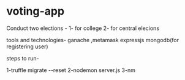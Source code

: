 # voting-app

Conduct two elections  -
1- for college 
2- for central elecions 


tools and technologies-
ganache ,metamask
expressjs
mongodb(for registering user)

steps to run-

1-truffle migrate --reset
2-nodemon server.js
3-nm


